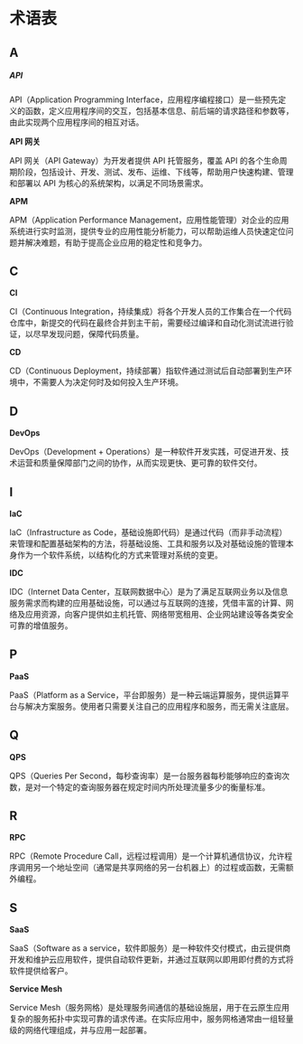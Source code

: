 # 术语表

## A

##### API

API（Application Programming Interface，应用程序编程接口）是一些预先定义的函数，定义应用程序间的交互，包括基本信息、前后端的请求路径和参数等，由此实现两个应用程序间的相互对话。



**API 网关**

API 网关（API Gateway）为开发者提供 API 托管服务，覆盖 API 的各个生命周期阶段，包括设计、开发、测试、发布、运维、下线等，帮助用户快速构建、管理和部署以 API 为核心的系统架构，以满足不同场景需求。



**APM**

APM（Application Performance Management，应用性能管理）对企业的应用系统进行实时监测，提供专业的应用性能分析能力，可以帮助运维人员快速定位问题并解决难题，有助于提高企业应用的稳定性和竞争力。



## C

**CI**

CI（Continuous Integration，持续集成）将各个开发人员的工作集合在一个代码仓库中，新提交的代码在最终合并到主干前，需要经过编译和自动化测试流进行验证，以尽早发现问题，保障代码质量。



**CD**

CD（Continuous Deployment，持续部署）指软件通过测试后自动部署到生产环境中，不需要人为决定何时及如何投入生产环境。



## D

**DevOps**

DevOps（Development + Operations）是一种软件开发实践，可促进开发、技术运营和质量保障部门之间的协作，从而实现更快、更可靠的软件交付。



## I

**IaC**

IaC（Infrastructure as Code，基础设施即代码）是通过代码（而非手动流程）来管理和配置基础架构的方法，将基础设施、工具和服务以及对基础设施的管理本身作为一个软件系统，以结构化的方式来管理对系统的变更。



**IDC**

IDC（Internet Data Center，互联网数据中心）是为了满足互联网业务以及信息服务需求而构建的应用基础设施，可以通过与互联网的连接，凭借丰富的计算、网络及应用资源，向客户提供如主机托管、网络带宽租用、企业网站建设等各类安全可靠的增值服务。



## P

**PaaS**

PaaS（Platform as a Service，平台即服务）是一种云端运算服务，提供运算平台与解决方案服务。使用者只需要关注自己的应用程序和服务，而无需关注底层。



## Q

**QPS**

QPS（Queries Per Second，每秒查询率）是一台服务器每秒能够响应的查询次数，是对一个特定的查询服务器在规定时间内所处理流量多少的衡量标准。



## R

**RPC**

RPC（Remote Procedure Call，远程过程调用）是一个计算机通信协议，允许程序调用另一个地址空间（通常是共享网络的另一台机器上）的过程或函数，无需额外编程。



## S

**SaaS**

SaaS（Software as a service，软件即服务）是一种软件交付模式，由云提供商开发和维护云应用软件，提供自动软件更新，并通过互联网以即用即付费的方式将软件提供给客户。



**Service Mesh**

Service Mesh（服务网格）是处理服务间通信的基础设施层，用于在云原生应用复杂的服务拓扑中实现可靠的请求传递。在实际应用中，服务网格通常由一组轻量级的网络代理组成，并与应用一起部署。

